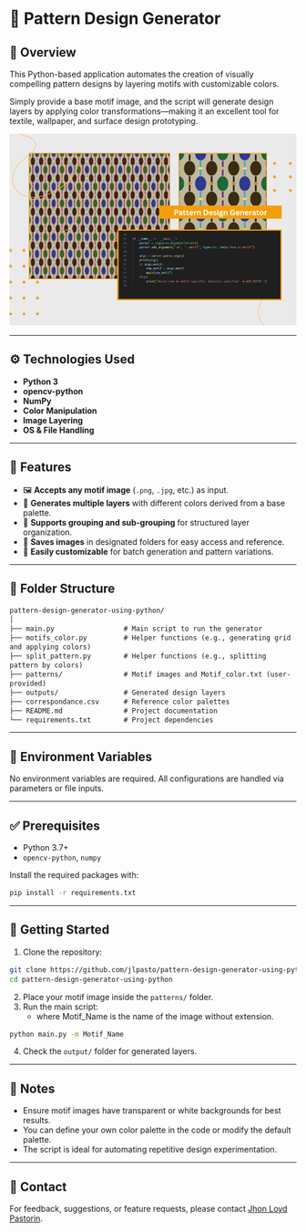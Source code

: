 # 🎨 Pattern Design Generator

## 📌 Overview

This Python-based application automates the creation of visually compelling pattern designs by layering motifs with customizable colors.

Simply provide a base motif image, and the script will generate design layers by applying color transformations—making it an excellent tool for textile, wallpaper, and surface design prototyping.

![Preview Screenshot](/public/images/python/pattern-design-generator-preview.png)

---

## ⚙️ Technologies Used

- **Python 3**
- **opencv-python**
- **NumPy**
- **Color Manipulation**
- **Image Layering**
- **OS & File Handling**

---

## 🚀 Features

- 🖼 **Accepts any motif image** (`.png`, `.jpg`, etc.) as input.
- 🎨 **Generates multiple layers** with different colors derived from a base palette.
- 🧩 **Supports grouping and sub-grouping** for structured layer organization.
- 📁 **Saves images** in designated folders for easy access and reference.
- 🔄 **Easily customizable** for batch generation and pattern variations.

---

## 📂 Folder Structure

```
pattern-design-generator-using-python/
│
├── main.py                 # Main script to run the generator
├── motifs_color.py         # Helper functions (e.g., generating grid and applying colors)
├── split_pattern.py        # Helper functions (e.g., splitting pattern by colors)
├── patterns/               # Motif images and Motif_color.txt (user-provided)
├── outputs/                # Generated design layers
├── correspondance.csv      # Reference color palettes
├── README.md               # Project documentation
└── requirements.txt        # Project dependencies
```

---

## 🔐 Environment Variables

No environment variables are required. All configurations are handled via parameters or file inputs.

---

## ✅ Prerequisites

- Python 3.7+
- `opencv-python`, `numpy`

Install the required packages with:

```bash
pip install -r requirements.txt
```

---

## 🏁 Getting Started

1. Clone the repository:

```bash
git clone https://github.com/jlpasto/pattern-design-generator-using-python
cd pattern-design-generator-using-python
```

2. Place your motif image inside the `patterns/` folder.
3. Run the main script:
   - where Motif_Name is the name of the image without extension.
```bash
python main.py -m Motif_Name
```

4. Check the `output/` folder for generated layers.

---

## 📌 Notes

- Ensure motif images have transparent or white backgrounds for best results.
- You can define your own color palette in the code or modify the default palette.
- The script is ideal for automating repetitive design experimentation.

---

## 📧 Contact

For feedback, suggestions, or feature requests, please contact [Jhon Loyd Pastorin](mailto:jhonloydpastorin.03@gmail.com).
